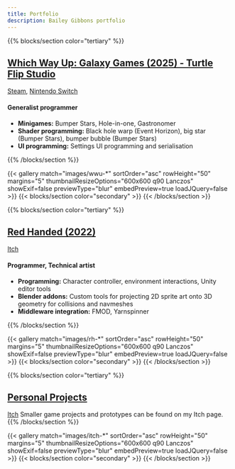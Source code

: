 ```yaml
---
title: Portfolio
description: Bailey Gibbons portfolio
---
```


{{% blocks/section color="tertiary" %}}
## [Which Way Up: Galaxy Games (2025) - Turtle Flip Studio]()
[Steam](https://store.steampowered.com/app/2318660/Which_Way_Up_Galaxy_Games/), [Nintendo Switch](https://ec.nintendo.com/AU/en/titles/70010000069413)

#### Generalist programmer

* **Minigames:** Bumper Stars, Hole-in-one, Gastronomer
* **Shader programming:** Black hole warp (Event Horizon), big star (Bumper Stars), bumper bubble (Bumper Stars)
* **UI programming:** Settings UI programming and serialisation

{{% /blocks/section %}}

{{< gallery match="images/wwu-*" sortOrder="asc" rowHeight="50" margins="5" thumbnailResizeOptions="600x600 q90 Lanczos" showExif=false previewType="blur" embedPreview=true loadJQuery=false >}}
{{< blocks/section color="secondary" >}}
{{< /blocks/section >}}


{{% blocks/section color="tertiary" %}}
## [Red Handed (2022)]()
[Itch](https://bazzagibbs.itch.io/red-handed)

#### Programmer, Technical artist

* **Programming:** Character controller, environment interactions, Unity editor tools
* **Blender addons:** Custom tools for projecting 2D sprite art onto 3D geometry for collisions and navmeshes
* **Middleware integration:** FMOD, Yarnspinner

{{% /blocks/section %}}

{{< gallery match="images/rh-*" sortOrder="asc" rowHeight="50" margins="5" thumbnailResizeOptions="600x600 q90 Lanczos" showExif=false previewType="blur" embedPreview=true loadJQuery=false >}}
{{< blocks/section color="secondary" >}}
{{< /blocks/section >}}


{{% blocks/section color="tertiary" %}}
## [Personal Projects]()
[Itch](https://bazzagibbs.itch.io/)
Smaller game projects and prototypes can be found on my Itch page.
{{% /blocks/section %}}

{{< gallery match="images/itch-*" sortOrder="asc" rowHeight="50" margins="5" thumbnailResizeOptions="600x600 q90 Lanczos" showExif=false previewType="blur" embedPreview=true loadJQuery=false >}}
{{< blocks/section color="secondary" >}}
{{< /blocks/section >}}

<!-- {{% blocks/section color="secondary"%}} -->
<!-- {{% /blocks/section %}} -->
